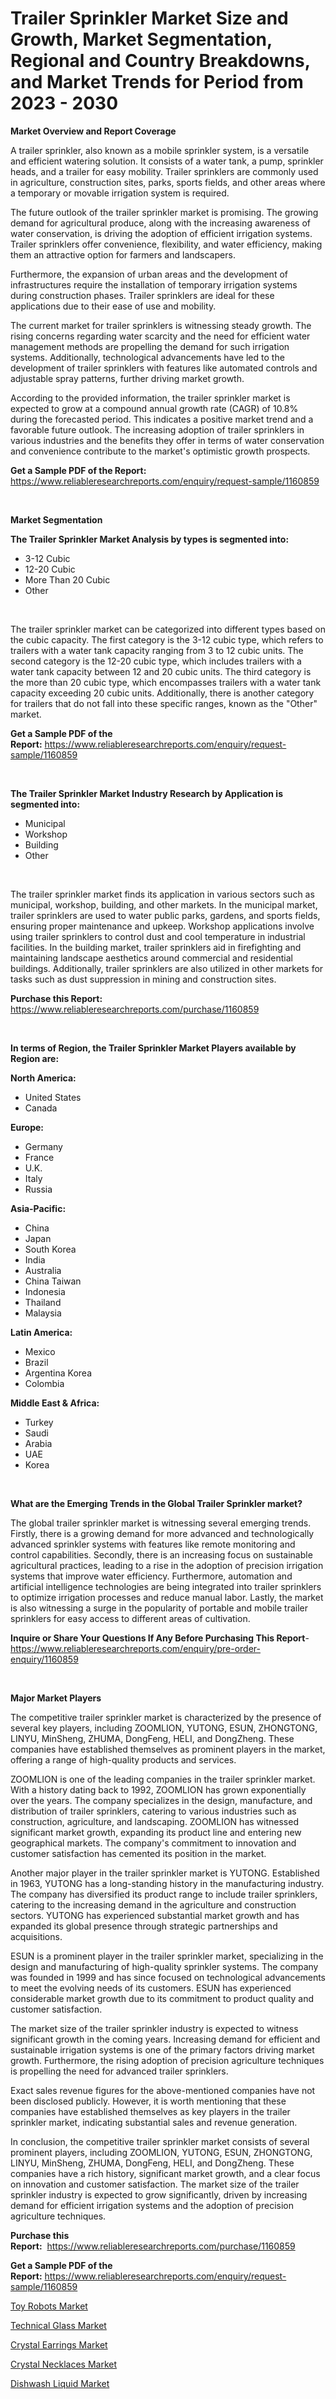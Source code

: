<p><h1>Trailer Sprinkler Market Size and Growth, Market Segmentation, Regional and Country Breakdowns, and Market Trends for Period from 2023 -  2030</h1></p><p><strong>Market Overview and Report Coverage</strong></p>
<p><p>A trailer sprinkler, also known as a mobile sprinkler system, is a versatile and efficient watering solution. It consists of a water tank, a pump, sprinkler heads, and a trailer for easy mobility. Trailer sprinklers are commonly used in agriculture, construction sites, parks, sports fields, and other areas where a temporary or movable irrigation system is required.</p><p>The future outlook of the trailer sprinkler market is promising. The growing demand for agricultural produce, along with the increasing awareness of water conservation, is driving the adoption of efficient irrigation systems. Trailer sprinklers offer convenience, flexibility, and water efficiency, making them an attractive option for farmers and landscapers.</p><p>Furthermore, the expansion of urban areas and the development of infrastructures require the installation of temporary irrigation systems during construction phases. Trailer sprinklers are ideal for these applications due to their ease of use and mobility.</p><p>The current market for trailer sprinklers is witnessing steady growth. The rising concerns regarding water scarcity and the need for efficient water management methods are propelling the demand for such irrigation systems. Additionally, technological advancements have led to the development of trailer sprinklers with features like automated controls and adjustable spray patterns, further driving market growth.</p><p>According to the provided information, the trailer sprinkler market is expected to grow at a compound annual growth rate (CAGR) of 10.8% during the forecasted period. This indicates a positive market trend and a favorable future outlook. The increasing adoption of trailer sprinklers in various industries and the benefits they offer in terms of water conservation and convenience contribute to the market's optimistic growth prospects.</p></p>
<p><strong>Get a Sample PDF of the Report:</strong> <a href="https://www.reliableresearchreports.com/enquiry/request-sample/1160859">https://www.reliableresearchreports.com/enquiry/request-sample/1160859</a></p>
<p>&nbsp;</p>
<p><strong>Market Segmentation</strong></p>
<p><strong>The Trailer Sprinkler Market Analysis by types is segmented into:</strong></p>
<p><ul><li>3-12 Cubic</li><li>12-20 Cubic</li><li>More Than 20 Cubic</li><li>Other</li></ul></p>
<p>&nbsp;</p>
<p><p>The trailer sprinkler market can be categorized into different types based on the cubic capacity. The first category is the 3-12 cubic type, which refers to trailers with a water tank capacity ranging from 3 to 12 cubic units. The second category is the 12-20 cubic type, which includes trailers with a water tank capacity between 12 and 20 cubic units. The third category is the more than 20 cubic type, which encompasses trailers with a water tank capacity exceeding 20 cubic units. Additionally, there is another category for trailers that do not fall into these specific ranges, known as the "Other" market.</p></p>
<p><strong>Get a Sample PDF of the Report:</strong>&nbsp;<a href="https://www.reliableresearchreports.com/enquiry/request-sample/1160859">https://www.reliableresearchreports.com/enquiry/request-sample/1160859</a></p>
<p>&nbsp;</p>
<p><strong>The Trailer Sprinkler Market Industry Research by Application is segmented into:</strong></p>
<p><ul><li>Municipal</li><li>Workshop</li><li>Building</li><li>Other</li></ul></p>
<p>&nbsp;</p>
<p><p>The trailer sprinkler market finds its application in various sectors such as municipal, workshop, building, and other markets. In the municipal market, trailer sprinklers are used to water public parks, gardens, and sports fields, ensuring proper maintenance and upkeep. Workshop applications involve using trailer sprinklers to control dust and cool temperature in industrial facilities. In the building market, trailer sprinklers aid in firefighting and maintaining landscape aesthetics around commercial and residential buildings. Additionally, trailer sprinklers are also utilized in other markets for tasks such as dust suppression in mining and construction sites.</p></p>
<p><strong>Purchase this Report:</strong>&nbsp; <a href="https://www.reliableresearchreports.com/purchase/1160859">https://www.reliableresearchreports.com/purchase/1160859</a></p>
<p>&nbsp;</p>
<p><strong>In terms of Region, the Trailer Sprinkler Market Players available by Region are:</strong></p>
<p>
    <p> <strong> North America: </strong>
        <ul>
            <li>United States</li>
            <li>Canada</li>
        </ul>
        </p> 
    <p> <strong> Europe: </strong>
        <ul>
            <li>Germany</li>
            <li>France</li>
            <li>U.K.</li>
            <li>Italy</li>
            <li>Russia</li>
        </ul>
        </p> 
    <p> <strong> Asia-Pacific: </strong>
        <ul>
            <li>China</li>
            <li>Japan</li>
            <li>South Korea</li>
            <li>India</li>
            <li>Australia</li>
            <li>China Taiwan</li>
            <li>Indonesia</li>
            <li>Thailand</li>
            <li>Malaysia</li>
        </ul>
        </p> 
    <p> <strong> Latin America: </strong>
        <ul>
            <li>Mexico</li>
            <li>Brazil</li>
            <li>Argentina Korea</li>
            <li>Colombia</li>
        </ul>
        </p> 
    <p> <strong> Middle East & Africa: </strong>
        <ul>
            <li>Turkey</li>
            <li>Saudi</li>
            <li>Arabia</li>
            <li>UAE</li>
            <li>Korea</li>
        </ul>
    </p>
    </p>
<p>&nbsp;</p>
<p><strong>What are the Emerging Trends in the Global Trailer Sprinkler market?</strong></p>
<p><p>The global trailer sprinkler market is witnessing several emerging trends. Firstly, there is a growing demand for more advanced and technologically advanced sprinkler systems with features like remote monitoring and control capabilities. Secondly, there is an increasing focus on sustainable agricultural practices, leading to a rise in the adoption of precision irrigation systems that improve water efficiency. Furthermore, automation and artificial intelligence technologies are being integrated into trailer sprinklers to optimize irrigation processes and reduce manual labor. Lastly, the market is also witnessing a surge in the popularity of portable and mobile trailer sprinklers for easy access to different areas of cultivation.</p></p>
<p><strong>Inquire or Share Your Questions If Any Before Purchasing This Report</strong>- <a href="https://www.reliableresearchreports.com/enquiry/pre-order-enquiry/1160859">https://www.reliableresearchreports.com/enquiry/pre-order-enquiry/1160859</a></p>
<p>&nbsp;</p>
<p><strong>Major Market Players</strong></p>
<p><p>The competitive trailer sprinkler market is characterized by the presence of several key players, including ZOOMLION, YUTONG, ESUN, ZHONGTONG, LINYU, MinSheng, ZHUMA, DongFeng, HELI, and DongZheng. These companies have established themselves as prominent players in the market, offering a range of high-quality products and services.</p><p>ZOOMLION is one of the leading companies in the trailer sprinkler market. With a history dating back to 1992, ZOOMLION has grown exponentially over the years. The company specializes in the design, manufacture, and distribution of trailer sprinklers, catering to various industries such as construction, agriculture, and landscaping. ZOOMLION has witnessed significant market growth, expanding its product line and entering new geographical markets. The company's commitment to innovation and customer satisfaction has cemented its position in the market.</p><p>Another major player in the trailer sprinkler market is YUTONG. Established in 1963, YUTONG has a long-standing history in the manufacturing industry. The company has diversified its product range to include trailer sprinklers, catering to the increasing demand in the agriculture and construction sectors. YUTONG has experienced substantial market growth and has expanded its global presence through strategic partnerships and acquisitions.</p><p>ESUN is a prominent player in the trailer sprinkler market, specializing in the design and manufacturing of high-quality sprinkler systems. The company was founded in 1999 and has since focused on technological advancements to meet the evolving needs of its customers. ESUN has experienced considerable market growth due to its commitment to product quality and customer satisfaction.</p><p>The market size of the trailer sprinkler industry is expected to witness significant growth in the coming years. Increasing demand for efficient and sustainable irrigation systems is one of the primary factors driving market growth. Furthermore, the rising adoption of precision agriculture techniques is propelling the need for advanced trailer sprinklers.</p><p>Exact sales revenue figures for the above-mentioned companies have not been disclosed publicly. However, it is worth mentioning that these companies have established themselves as key players in the trailer sprinkler market, indicating substantial sales and revenue generation.</p><p>In conclusion, the competitive trailer sprinkler market consists of several prominent players, including ZOOMLION, YUTONG, ESUN, ZHONGTONG, LINYU, MinSheng, ZHUMA, DongFeng, HELI, and DongZheng. These companies have a rich history, significant market growth, and a clear focus on innovation and customer satisfaction. The market size of the trailer sprinkler industry is expected to grow significantly, driven by increasing demand for efficient irrigation systems and the adoption of precision agriculture techniques.</p></p>
<p><strong>Purchase this Report:</strong>&nbsp;&nbsp;<a href="https://www.reliableresearchreports.com/purchase/1160859">https://www.reliableresearchreports.com/purchase/1160859</a></p>
<p></p>
<p><strong>Get a Sample PDF of the Report:</strong>&nbsp;<a href="https://www.reliableresearchreports.com/enquiry/request-sample/1160859">https://www.reliableresearchreports.com/enquiry/request-sample/1160859</a></p>
<p><p><a href="https://medium.com/@fosterfahey1016/toy-robots-market-size-growth-forecast-2023-2030-34eb26975ee7">Toy Robots Market</a></p><p><a href="https://medium.com/@kcekkboop72786/technical-glass-market-size-growth-forecast-2023-2030-96e35eb5b8f7">Technical Glass Market</a></p><p><a href="https://www.linkedin.com/pulse/crystal-earrings-market-research-report-provides-thorough-iidlf/">Crystal Earrings Market</a></p><p><a href="https://www.linkedin.com/pulse/crystal-necklaces-market-research-report-unlocks-7bauf/">Crystal Necklaces Market</a></p><p><a href="https://www.linkedin.com/pulse/dishwash-liquid-market-size-share-amp-trends-analysis-7r52f/">Dishwash Liquid Market</a></p></p>